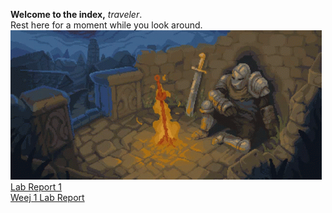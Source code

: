 **Welcome to the index,** *traveler*.  
Rest here for a moment while you look around.  
![Site of Grace](dark-souls-bonfire.gif)  
[Lab Report 1](https://Chasesgithub.github.io/cse15l-lab-reports/lab-report-1-week-0.html)  
[Weej 1 Lab Report](https://Chasesgithub.github.io/cse15l-lab-reports/week-1-lab-report.md)


